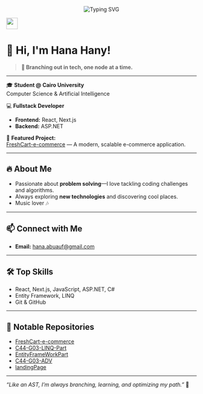 <p align="center">
  <img src="https://readme-typing-svg.demolab.com?font=Fira+Code&pause=1000&color=61DAFB&center=true&vCenter=true&width=435&lines=Hi%2C+I'm+Hana+Aboauf!;Fullstack+Developer+%7C+React+%26+ASP.NET+Enthusiast;Branching+out+in+tech%2C+one+node+at+a+time" alt="Typing SVG" />
</p>

<img src="https://raw.githubusercontent.com/MartinHeinz/MartinHeinz/master/wave.gif" width="30px"> 

# 👋 Hi, I'm Hana Hany!

> **🌳 Branching out in tech, one node at a time.**

---

🎓 **Student @ Cairo University**  
Computer Science & Artificial Intelligence

💻 **Fullstack Developer**  
- **Frontend:** React, Next.js  
- **Backend:** ASP.NET

🌟 **Featured Project:**  
[FreshCart-e-commerce](https://github.com/HanaAboauf/FreshCart-e-commerce) — A modern, scalable e-commerce application.

---

## 🔥 About Me

- Passionate about **problem solving**—I love tackling coding challenges and algorithms.
- Always exploring **new technologies** and discovering cool places.
- Music lover 🎶

---

## 📫 Connect with Me

- **Email:** hana.abuauf@gmail.com

---

## 🛠️ Top Skills

- React, Next.js, JavaScript, ASP.NET, C#
- Entity Framework, LINQ
- Git & GitHub

---

## 🚀 Notable Repositories

- [FreshCart-e-commerce](https://github.com/HanaAboauf/FreshCart-e-commerce)
- [C44-G03-LINQ-Part](https://github.com/HanaAboauf/C44-G03-LINQ-Part)
- [EntityFrameWorkPart](https://github.com/HanaAboauf/EntityFrameWorkPart)
- [C44-G03-ADV](https://github.com/HanaAboauf/C44-G03-ADV)
- [landingPage](https://github.com/hassan5464/landingPage)

---

*“Like an AST, I’m always branching, learning, and optimizing my path.”* 🌱
